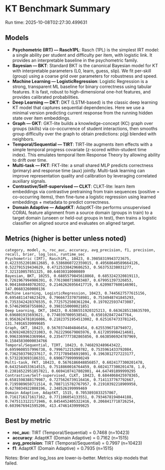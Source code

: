 # KT Benchmark Summary

Run time: 2025-10-08T02:27:30.499631

## Models

- **Psychometric (IRT) — Rasch1PL**: Rasch (1PL) is the simplest IRT model: a single ability per student and difficulty per item, with logistic link. It provides an interpretable baseline in the psychometric family.
- **Bayesian — BKT**: Standard BKT is the canonical Bayesian model for KT with interpretable parameters (L0, learn, guess, slip). We fit per-skill (group) using a coarse grid over parameters for robustness and speed.
- **Machine Learning — LogisticRegression**: Logistic Regression is a strong, transparent ML baseline for binary correctness using tabular features. It is fast, robust to high-dimensional one-hot features, and provides calibrated probabilities.
- **Deep Learning — DKT**: DKT (LSTM-based) is the classic deep learning KT model that captures sequential dependencies. Here we use a minimal version predicting current response from the running hidden state over item embeddings.
- **Graph — GKT**: GKT-lite builds a knowledge-concept (KC) graph over groups (skills) via co-occurrence of student interactions, then smooths group difficulty over the graph to obtain predictions: p(g) blended with neighbors.
- **Temporal/Sequential — TIRT**: TIRT-lite augments item effects with a simple temporal progress covariate (z-scored within-student time index). This emulates temporal Item Response Theory by allowing ability to drift over time.
- **Multi-task — FKT**: FKT-lite: a small shared MLP predicts correctness (primary) and response time (aux) jointly. Multi-task learning can improve representation quality and calibration by leveraging correlated auxiliary signals.
- **Contrastive/Self-supervised — CLKT**: CLKT-lite: learn item embeddings via contrastive pretraining from train sequences (positive = co-occurring items), then fine-tune a logistic regression using learned embeddings + metadata to predict correctness.
- **Domain Adaptive — AdaptKT**: AdaptKT-lite performs unsupervised CORAL feature alignment from a source domain (groups in train) to a target domain (unseen or held-out groups in test), then trains a logistic classifier on aligned source and evaluates on aligned target.

## Metrics (higher is better unless noted)

```text
category, model, n, roc_auc, accuracy, avg_precision, f1, precision, recall, brier, log_loss, runtime_sec
Psychometric (IRT), Rasch1PL, 10423, 0.39858319943723675, 0.42233522018612685, 0.5386060722359015, 0.49568640589664126, 0.522791519434629, 0.47125338429686253, 0.563753238031277, 7.321310057851325, 80.64030310000089
Bayesian, BKT, 10255, 0.6885579845618868, 0.6853242320819113, 0.7261967994986391, 0.7761980719883487, 0.679951397326853, 0.9041848440782032, 0.21462626956417719, 0.6209877600146901, 147.06683260000136
Machine Learning, LogisticRegression, 10423, 0.7445627577615156, 0.6954811474623429, 0.7966673370758981, 0.7534948741845293, 0.7353342428376535, 0.7725752508361204, 0.1970225937473087, 0.5746290587558862, 0.3983150000021851
Deep Learning, DKT, 10423, 0.6386551920325213, 0.6636285138635709, 0.696801915693621, 0.7740397009538541, 0.6501028472447764, 0.9563624781016086, 0.21823751954513002, 0.6251674733781245, 131.74916539999685
Graph, GKT, 10423, 0.5670374404846454, 0.6255396718794972, 0.6369248203231083, 0.7622296679865976, 0.6172059984214681, 0.9963369963369964, 0.23547777382865856, 0.6638506924787969, 0.15845830000034766
Temporal/Sequential, TIRT, 10423, 0.7468292489643422, 0.6959608557996738, 0.799671215200782, 0.7535961433792084, 0.7362503798237617, 0.7717789456919891, 0.1963812727223177, 0.5732283693186331, 0.6906779999990249
Multi-task, FKT, 10423, 0.5676186048856857, 0.6024177300201478, 0.6432544533614515, 0.7518860016764459, 0.6024177300201478, 1.0, 0.23816522951857821, 0.6694107417802001, 44.647491899999295
Contrastive/Self-supervised, CLKT, 10423, 0.6844068425978365, 0.6581598388179987, 0.7275626739116416, 0.7141137767792667, 0.7195989650711514, 0.7087115782767957, 0.21910392218909958, 0.6278034922808196, 2.348526199999469
Domain Adaptive, AdaptKT, 1515, 0.7053893833257867, 0.7161716171617162, 0.771106054133551, 0.7934678194044188, 0.7475113122171946, 0.8454452405322416, 0.2068417718726254, 0.6039676941595206, 413.47461439999825
```
## Best by metric

- **roc_auc**: TIRT (Temporal/Sequential) = 0.7468 (n=10423)
- **accuracy**: AdaptKT (Domain Adaptive) = 0.7162 (n=1515)
- **avg_precision**: TIRT (Temporal/Sequential) = 0.7997 (n=10423)
- **f1**: AdaptKT (Domain Adaptive) = 0.7935 (n=1515)

Notes: Brier and log_loss are lower-is-better. Metrics skip models that failed.
